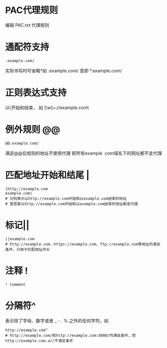 # PAC代理规则



编辑 PAC.txt 代理规则
<!--more-->

# 通配符支持
```shell
.example.com/ 
```
实际书写时可省略*如 .example.com/ 意即 *.example.com/

# 正则表达式支持
以\开始和结束， 如 [\w]+://example.com\

# 例外规则 @@
```shell
@@.example.com/ 
```
满足@@后规则的地址不使用代理
即所有example .com域名下的网址都不走代理

# 匹配地址开始和结尾 |
```shell
|http://example.com
example.com|
# 分别表示以http://example.com开始和以example.com结束的地址
# 意思是以http://example.com开始和以example.com结束的地址都走代理
```

# 标记||
```shell
||example.com
# http://example.com、https://example.com、ftp://example.com等地址均满足条件，只用于匹配地址开头
```

# 注释 ! 
```shell
! Comment
```

# 分隔符^
表示除了字母、数字或者 _ - . % 之外的任何字符。如
```shell
http://example.com^
# http://example.com/和http://example.com:8000/均满足条件，而http://example.com.ar/不满足条件
```
